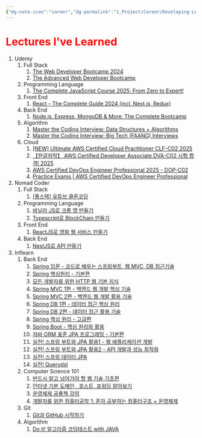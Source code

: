 ```yaml
---
{"dg-note-icon":"career","dg-permalink":"1_Project/Career/Developing-Lectures","created-date":"2025-01-03 2:25:58 pm","date":"2025-01-03","type":"plan","tags":["career","list","plan"],"aliases":null,"dg-publish":true,"permalink":"/1_Project/Career/Developing-Lectures/","dgPassFrontmatter":true,"noteIcon":"career"}
---
```


# <font color="#ff0000">Lectures I've Learned</font>
1. Udemy
	1. Full Stack
		1. [The Web Developer Bootcamp 2024](https://www.udemy.com/course-dashboard-redirect/?course_id=625204)
		2. [The Advanced Web Developer Bootcamp](https://www.udemy.com/course/the-advanced-web-developer-bootcamp/)
	2. Programming Language
		1. [The Complete JavaScript Course 2025: From Zero to Expert!](https://www.udemy.com/course/the-complete-javascript-course/)
	3. Front End
		1. [React - The Complete Guide 2024 (incl. Next.js, Redux)](https://www.udemy.com/course/react-the-complete-guide-incl-redux/)
	4. Back End
		1. [Node.js, Express, MongoDB & More: The Complete Bootcamp](https://www.udemy.com/course/nodejs-express-mongodb-bootcamp/)
	5. Algorithm
		1. [Master the Coding Interview: Data Structures + Algorithms](https://www.udemy.com/course/master-the-coding-interview-data-structures-algorithms/)
		2. [Master the Coding Interview: Big Tech (FAANG) Interviews](https://www.udemy.com/course/master-the-coding-interview-big-tech-faang-interviews/)
	6. Cloud
		1. [[NEW] Ultimate AWS Certified Cloud Practitioner CLF-C02 2025](https://www.udemy.com/course/aws-certified-cloud-practitioner-new/)
		2. [【한글자막】 AWS Certified Developer Associate DVA-C02 시험 합격! 2025](https://www.udemy.com/course/best-aws-certified-developer-associate/)
		3. [AWS Certified DevOps Engineer Professional 2025 - DOP-C02](https://www.udemy.com/course/aws-certified-devops-engineer-professional-hands-on/)
		4. [Practice Exams | AWS Certified DevOps Engineer Professional](https://www.udemy.com/course/aws-certified-devops-engineer-professional-practice-exam-dop/)
2. Nomad Coder
	1. Full Stack
		1. [[풀스택] 유튜브 클론코딩](https://nomadcoders.co/wetube/lobby)
	2. Programming Language
		1. [바닐라 JS로 크롬 앱 만들기](https://nomadcoders.co/javascript-for-beginners/lobby)
		2. [Typescript로 BlockChain 만들기](https://nomadcoders.co/typescript-for-beginners/lobby)
	3. Front End
		1. [ReactJS로 영화 웹 서비스 만들기](https://nomadcoders.co/react-for-beginners/lobby)
	4. Back End
		1. [NestJS로 API 만들기](https://nomadcoders.co/nestjs-fundamentals/lobby)
3. Inflearn
	1. Back End
		1. [Spring 입문 - 코드로 배우는 스프링부트, 웹 MVC, DB 접근기술](https://www.inflearn.com/course/%EC%8A%A4%ED%94%84%EB%A7%81-%EC%9E%85%EB%AC%B8-%EC%8A%A4%ED%94%84%EB%A7%81%EB%B6%80%ED%8A%B8)
		2. [Spring 핵심원리 - 기본편](https://www.inflearn.com/course/%EC%8A%A4%ED%94%84%EB%A7%81-%ED%95%B5%EC%8B%AC-%EC%9B%90%EB%A6%AC-%EA%B8%B0%EB%B3%B8%ED%8E%B8)
		3. [모든 개발자를 위한 HTTP 웹 기본 지식](https://www.inflearn.com/course/http-%EC%9B%B9-%EB%84%A4%ED%8A%B8%EC%9B%8C%ED%81%AC)
		4. [Spring MVC 1편 - 백엔드 웹 개발 핵심 기술](https://www.inflearn.com/course/%EC%8A%A4%ED%94%84%EB%A7%81-mvc-1)
		5. [Spring MVC 2편 - 백엔드 웹 개발 활용 기술](https://www.inflearn.com/course/%EC%8A%A4%ED%94%84%EB%A7%81-mvc-2)
		6. [Spring DB 1편 - 데이터 접근 핵심 원리](https://www.inflearn.com/course/%EC%8A%A4%ED%94%84%EB%A7%81-db-1)
		7. [Spring DB 2편 - 데이터 접근 활용 기술](https://www.inflearn.com/course/%EC%8A%A4%ED%94%84%EB%A7%81-db-2)
		8. [Spring 핵심 원리 - 고급편](https://www.inflearn.com/course/%EC%8A%A4%ED%94%84%EB%A7%81-%ED%95%B5%EC%8B%AC-%EC%9B%90%EB%A6%AC-%EA%B3%A0%EA%B8%89%ED%8E%B8)
		9. [Spring Boot - 핵심 원리와 활용](https://www.inflearn.com/course/%EC%8A%A4%ED%94%84%EB%A7%81%EB%B6%80%ED%8A%B8-%ED%95%B5%EC%8B%AC%EC%9B%90%EB%A6%AC-%ED%99%9C%EC%9A%A9)
		10. [자바 ORM 표준 JPA 프로그래밍 - 기본편](https://www.inflearn.com/course/ORM-JPA-Basic)
		11. [실전! 스프링 부트와 JPA 활용1 - 웹 애플리케이션 개발](https://www.inflearn.com/course/%EC%8A%A4%ED%94%84%EB%A7%81%EB%B6%80%ED%8A%B8-JPA-%ED%99%9C%EC%9A%A9-1)
		12. [실전! 스프링 부트와 JPA 활용2 - API 개발과 성능 최적화](https://www.inflearn.com/course/%EC%8A%A4%ED%94%84%EB%A7%81%EB%B6%80%ED%8A%B8-JPA-API%EA%B0%9C%EB%B0%9C-%EC%84%B1%EB%8A%A5%EC%B5%9C%EC%A0%81%ED%99%94)
		13. [실전! 스프링 데이터 JPA](https://www.inflearn.com/course/%EC%8A%A4%ED%94%84%EB%A7%81-%EB%8D%B0%EC%9D%B4%ED%84%B0-JPA-%EC%8B%A4%EC%A0%84)
		14. [실전! Querydsl](https://www.inflearn.com/course/querydsl-%EC%8B%A4%EC%A0%84)
	2. Computer Science 101
		1. [반드시 알고 넘어가야 할 웹 기술 기초편](https://www.inflearn.com/course/%EC%9B%B9-%EA%B8%B0%EC%88%A0-%EA%B8%B0%EC%B4%88)
		2. [인터넷 기본 도메인 , 호스트, 포워딩 알아보기](https://www.inflearn.com/course/%EC%9D%B8%ED%84%B0%EB%84%B7-%EA%B8%B0%EB%B3%B8-%EB%8F%84%EB%A9%94%EC%9D%B8-%ED%98%B8%EC%8A%A4%ED%8A%B8-%ED%8F%AC%EC%9B%8C%EB%94%A9-%EC%95%8C%EC%95%84%EB%B3%B4%EA%B8%B0)
		3. [운영체제 공룡책 강의](https://www.inflearn.com/course/%EC%9A%B4%EC%98%81%EC%B2%B4%EC%A0%9C-%EA%B3%B5%EB%A3%A1%EC%B1%85-%EC%A0%84%EA%B3%B5%EA%B0%95%EC%9D%98)
		4. [개발자를 위한 컴퓨터공학 1: 혼자 공부하는 컴퓨터구조 + 운영체제](https://www.inflearn.com/course/%ED%98%BC%EC%9E%90-%EA%B3%B5%EB%B6%80%ED%95%98%EB%8A%94-%EC%BB%B4%ED%93%A8%ED%84%B0%EA%B5%AC%EC%A1%B0-%EC%9A%B4%EC%98%81%EC%B2%B4%EC%A0%9C)
	3. Git
		1. [Git과 GitHub 시작하기](https://www.inflearn.com/course/git-and-github)
	4. Algorithm
		1. [Do it! 알고리즘 코딩테스트 with JAVA](https://www.inflearn.com/course/%EB%91%90%EC%9E%87-%EC%95%8C%EA%B3%A0%EB%A6%AC%EC%A6%98-%EC%BD%94%EB%94%A9%ED%85%8C%EC%8A%A4%ED%8A%B8-%EC%9E%90%EB%B0%94)


